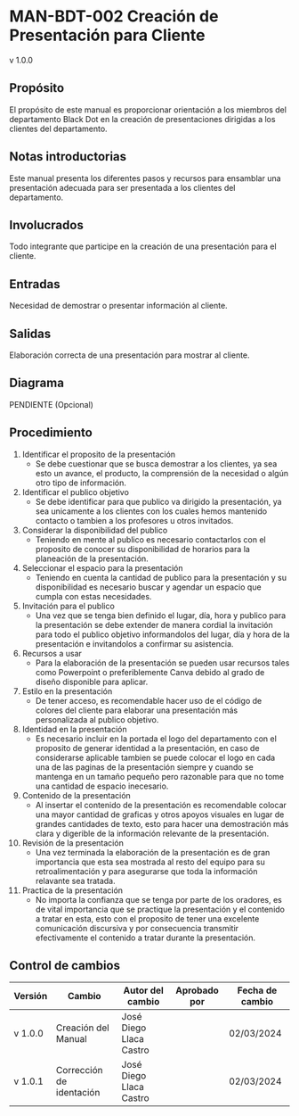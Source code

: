 # MAN-BDT-002 Creación de Presentación para Cliente

v 1.0.0

## Propósito

El propósito de este manual es proporcionar orientación a los miembros del departamento Black Dot en la creación de presentaciones dirigidas a los clientes del departamento.
## Notas introductorias

Este manual presenta los diferentes pasos y recursos para ensamblar una presentación adecuada para ser presentada a los clientes del departamento.

## Involucrados

Todo integrante que participe en la creación de una presentación para el cliente.

## Entradas

Necesidad de demostrar o presentar información al cliente.

## Salidas

Elaboración correcta de una presentación para mostrar al cliente.

## Diagrama

PENDIENTE (Opcional)

## Procedimiento

1. Identificar el proposito de la presentación
   - Se debe cuestionar que se busca demostrar a los clientes, ya sea esto un avance, el producto, la comprensión de la necesidad o algún otro tipo de información.
2. Identificar el publico objetivo
   - Se debe identificar para que publico va dirigido la presentación, ya sea unicamente a los clientes con los cuales hemos mantenido contacto o tambien a los profesores u otros invitados.
3. Considerar la disponibilidad del publico
   - Teniendo en mente al publico es necesario contactarlos con el proposito de conocer su disponibilidad de horarios para la planeación de la presentación.
4. Seleccionar el espacio para la presentación
   - Teniendo en cuenta la cantidad de publico para la presentación y su disponibilidad es necesario buscar y agendar un espacio que cumpla con estas necesidades.
5. Invitación para el publico
   - Una vez que se tenga bien definido el lugar, día, hora y publico para la presentación se debe extender de manera cordial la invitación para todo el publico objetivo informandolos del lugar, día y hora de la presentación e invitandolos a confirmar su asistencia.
6. Recursos a usar
   - Para la elaboración de la presentación se pueden usar recursos tales como Powerpoint o preferiblemente Canva debido al grado de diseño disponible para aplicar.
7. Estilo en la presentación
   - De tener acceso, es recomendable hacer uso de el código de colores del cliente para elaborar una presentación más personalizada al publico objetivo.
8. Identidad en la presentación
   - Es necesario incluir en la portada el logo del departamento con el proposito de generar identidad a la presentación, en caso de considerarse aplicable tambien se puede colocar el logo en cada una de las paginas de la presentación siempre y cuando se mantenga en un tamaño pequeño pero razonable para que no tome una cantidad de espacio inecesario.
9. Contenido de la presentación
   - Al insertar el contenido de la presentación es recomendable colocar una mayor cantidad de graficas y otros apoyos visuales en lugar de grandes cantidades de texto, esto para hacer una demostración más clara y digerible de la información relevante de la presentación.
10. Revisión de la presentación
    - Una vez terminada la elaboración de la presentación es de gran importancia que esta sea mostrada al resto del equipo para su retroalimentación y para asegurarse que toda la información relavante sea tratada.
11. Practica de la presentación
    - No importa la confianza que se tenga por parte de los oradores, es de vital importancia que se practique la presentación y el contenido a tratar en esta, esto con el proposito de tener una excelente comunicación discursiva y por consecuencia transmitir efectivamente el contenido a tratar durante la presentación.
   
## Control de cambios

| Versión | Cambio                                            | Autor del cambio             | Aprobado por | Fecha de cambio |
| ------- | ------------------------------------------------- | ---------------------------- | ------------ | --------------- |
| v 1.0.0 | Creación del Manual                               | José Diego Llaca Castro      |              | 02/03/2024      |
| v 1.0.1 | Corrección de identación                          | José Diego Llaca Castro      |              | 02/03/2024      |
